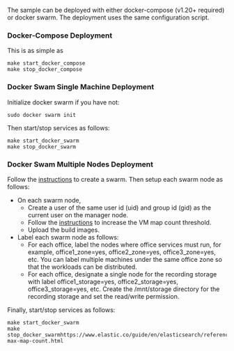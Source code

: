 The sample can be deployed with either docker-compose (v1.20+ required) or docker swarm. The deployment uses the same configuration script.   

### Docker-Compose Deployment

This is as simple as 
```
make start_docker_compose
make stop_docker_compose
```

### Docker Swam Single Machine Deployment

Initialize docker swarm if you have not:
```
sudo docker swarm init
```
Then start/stop services as follows:
```
make start_docker_swarm
make stop_docker_swarm
```

### Docker Swam Multiple Nodes Deployment

Follow the [instructions](https://docs.docker.com/engine/swarm/swarm-tutorial/create-swarm) to create a swarm. Then setup each swarm node as follows:     
- On each swarm node, 
  - Create a user of the same user id (uid) and group id (gid) as the current user on the manager node.      
  - Follow the [instructions](https://www.elastic.co/guide/en/elasticsearch/reference/6.8/vm-max-map-count.html) to increase the VM map count threshold.    
  - Upload the build images.
- Label each swarm node as follows:    
  - For each office, label the nodes where office services must run, for example, office1_zone=yes, office2_zone=yes, office3_zone=yes, etc. You can label multiple machines under the same office zone so that the workloads can be distributed.     
  - For each office, designate a single node for the recording storage with label office1_storage=yes, office2_storage=yes, office3_storage=yes, etc. Create the /mnt/storage directory for the recording storage and set the read/write permission.               

Finally, start/stop services as follows:
```
make start_docker_swarm
make stop_docker_swarmhttps://www.elastic.co/guide/en/elasticsearch/reference/6.8/vm-max-map-count.html
```

